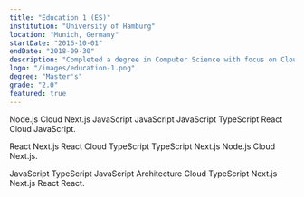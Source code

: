 ```yaml
---
title: "Education 1 (ES)"
institution: "University of Hamburg"
location: "Munich, Germany"
startDate: "2016-10-01"
endDate: "2018-09-30"
description: "Completed a degree in Computer Science with focus on Cloud Computing."
logo: "/images/education-1.png"
degree: "Master's"
grade: "2.0"
featured: true
---
```


Node.js Cloud Next.js JavaScript JavaScript JavaScript TypeScript React Cloud JavaScript.

React Next.js React Cloud TypeScript TypeScript Next.js Node.js Cloud Next.js.

JavaScript TypeScript JavaScript Architecture Cloud TypeScript Next.js Next.js React React.
